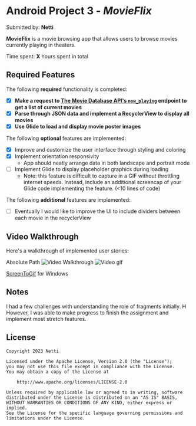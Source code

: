 # Android Project 3 - *MovieFlix*

Submitted by: **Netti**

**MovieFlix** is a movie browsing app that allows users to browse movies currently playing in theaters.

Time spent: **X** hours spent in total

## Required Features

The following **required** functionality is completed:

- [X] **Make a request to [The Movie Database API's `now_playing`](https://developers.themoviedb.org/3/movies/get-now-playing) endpoint to get a list of current movies**
- [X] **Parse through JSON data and implement a RecyclerView to display all movies**
- [X] **Use Glide to load and display movie poster images**

The following **optional** features are implemented:

- [X] Improve and customize the user interface through styling and coloring
- [X] Implement orientation responsivity
    - App should neatly arrange data in both landscape and portrait mode
- [ ] Implement Glide to display placeholder graphics during loading
    - Note: this feature is difficult to capture in a GIF without throttling internet speeds.  Instead, include an additional screencap of your Glide code implementing the feature.  (<10 lines of code)

The following **additional** features are implemented:

- [ ] Eventually I would like to improve the UI to include dividers between each movie in the recyclerView

## Video Walkthrough

Here's a walkthrough of implemented user stories:

Absolute Path
<img src='app/src/main/res/drawable-v24/movieflix.gif' title='Video Walkthrough' width='' alt='Video Walkthrough' />
![Video gif](https://i.imgur.com/9LzlI0P.gif)

<!-- Replace this with whatever GIF tool you used! -->
[ScreenToGif](https://www.screentogif.com/) for Windows


## Notes

I had a few challenges with understanding the role of fragments initially. H
However, I was able to make progress to finish the assignment and implement most stretch features.

## License

    Copyright 2023 Netti

    Licensed under the Apache License, Version 2.0 (the "License");
    you may not use this file except in compliance with the License.
    You may obtain a copy of the License at

        http://www.apache.org/licenses/LICENSE-2.0

    Unless required by applicable law or agreed to in writing, software
    distributed under the License is distributed on an "AS IS" BASIS,
    WITHOUT WARRANTIES OR CONDITIONS OF ANY KIND, either express or implied.
    See the License for the specific language governing permissions and
    limitations under the License.